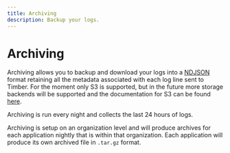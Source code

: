 ```yaml
---
title: Archiving
description: Backup your logs.
---
```


# Archiving

Archiving allows you to backup and download your logs into a [NDJSON](http://ndjson.org/) format retaining all the metadata associated with each log line sent to Timber. For the moment only S3 is supported, but in the future more storage backends will be supported and the documentation for S3 can be found [here](/app/settings/archiving/s3).

Archiving is run every night and collects the last 24 hours of logs.

Archiving is setup on an organization level and will produce archives for each application nightly that is within that organization. Each application will produce its own archived file in `.tar.gz` format.
